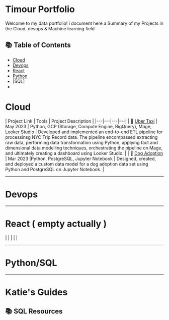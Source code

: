 # Timour Portfolio

Welcome to my data portfolio! i document here a Summary of my Projects in the Cloud, devops & Machine learning field

## 📚 Table of Contents
- [Cloud](#Cloud)
- [Devops](#devops)
- [React](#React)
- [Python](#python)
- [SQL]
- 

# Cloud

| Project Link | Tools | Project Description | 
|---|---|---|---|
| 🚗 [Uber Taxi](https://github.com/katiehuangx/data-engineering/tree/main/Uber%20Project) | May 2023 | Python, GCP (Storage, Compute Engine, BigQuery), Mage, Looker Studio | Developed and implemented an end-to-end ETL pipeline for processinsg NYC Trip Record data. The pipeline encompassed extracting raw data, performing data transformation using Python, applying fact and dimensional data modelling techniques, orchestrating the pipeline on Mage, and ultimately creating a dashboard using Looker Studio. |
| 🐶 [Dog Adoption](https://github.com/katiehuangx/data-engineering/tree/main/Dog%20Adoption) | Mar 2023 |Python, PostgreSQL, Jupyter Notebook | Designed, created, and deployed a custom data model for a dog adoption data set using Python and PostgreSQL on Jupyter Notebook. |

***

# Devops



***

# React ( empty actually )


| |  |  |  |

***

# Python/SQL


***

# Katie's Guides

## 📚 SQL Resources

